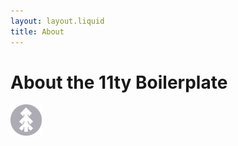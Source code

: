```yaml
---
layout: layout.liquid
title: About
---
```


# About the 11ty **Boilerplate**
<img class="logo" alt="pine" src="/images/pine.png" width="50" />
